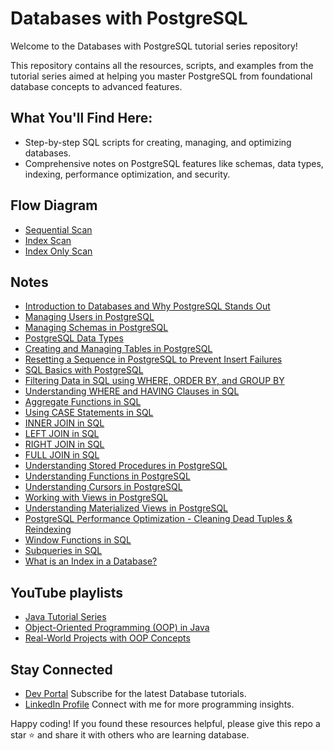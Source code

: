 # Databases with PostgreSQL
Welcome to the Databases with PostgreSQL tutorial series repository!

This repository contains all the resources, scripts, and examples from the tutorial series aimed at helping you master PostgreSQL 
from foundational database concepts to advanced features.

## What You'll Find Here:
* Step-by-step SQL scripts for creating, managing, and optimizing databases.
* Comprehensive notes on PostgreSQL features like schemas, data types, indexing, performance optimization, and security.

## Flow Diagram
- [Sequential Scan](flowDig/seqScan.md)
- [Index Scan](flowDig/indexScan.md)
- [Index Only Scan](flowDig/indexOnlyScan.md)

## Notes 
- [Introduction to Databases and Why PostgreSQL Stands Out](notes/introduction-to-databases.md)
- [Managing Users in PostgreSQL](notes/users.md)
- [Managing Schemas in PostgreSQL](notes/schemas.md)
- [PostgreSQL Data Types](notes/data-types.md)
- [Creating and Managing Tables in PostgreSQL](notes/tables.md)
- [Resetting a Sequence in PostgreSQL to Prevent Insert Failures](notes/resetting-sequence.md)
- [SQL Basics with PostgreSQL](notes/crud.md)
- [Filtering Data in SQL using WHERE, ORDER BY, and GROUP BY](notes/filtering.md)
- [Understanding WHERE and HAVING Clauses in SQL](notes/where-vs-having.md)
- [Aggregate Functions in SQL](notes/aggregate-functions.md)
- [Using CASE Statements in SQL](notes/case.md)
- [INNER JOIN in SQL](notes/inner-join.md)
- [LEFT JOIN in SQL](notes/left-join.md)
- [RIGHT JOIN in SQL](notes/right-join.md)
- [FULL JOIN in SQL](notes/full-join.md)
- [Understanding Stored Procedures in PostgreSQL](notes/storedProcedure.md)
- [Understanding Functions in PostgreSQL](notes/functions.md)
- [Understanding Cursors in PostgreSQL](notes/cursors.md)
- [Working with Views in PostgreSQL](notes/views.md)
- [Understanding Materialized Views in PostgreSQL](notes/materialized-view.md)
- [PostgreSQL Performance Optimization - Cleaning Dead Tuples & Reindexing](notes/dead-tuple-and-reindexing.md)
- [Window Functions in SQL](notes/window-functions.md)
- [Subqueries in SQL](notes/subqueries.md)
- [What is an Index in a Database?](notes/index-in-database.md)

## YouTube playlists
* [Java Tutorial Series](https://www.youtube.com/playlist?list=PLKrxcqbQdCgZDkAiCs6uGFK7yzhFkjNJU)
* [Object-Oriented Programming (OOP) in Java](https://www.youtube.com/playlist?list=PLKrxcqbQdCgbF2t_O8w2Kjx0R7qYTA2XB)
* [Real-World Projects with OOP Concepts](https://www.youtube.com/playlist?list=PLKrxcqbQdCgaAtUObt11xA63eO7kx4Epj)

## Stay Connected
* [Dev Portal](https://www.youtube.com/@DevPortal2114)
Subscribe for the latest Database tutorials.
* [LinkedIn Profile](https://www.linkedin.com/in/nakul-mitra-microservices-spring-boot-java-postgresql/)
Connect with me for more programming insights.

Happy coding! If you found these resources helpful, please give this repo a star ⭐ and share it with others who are learning database.